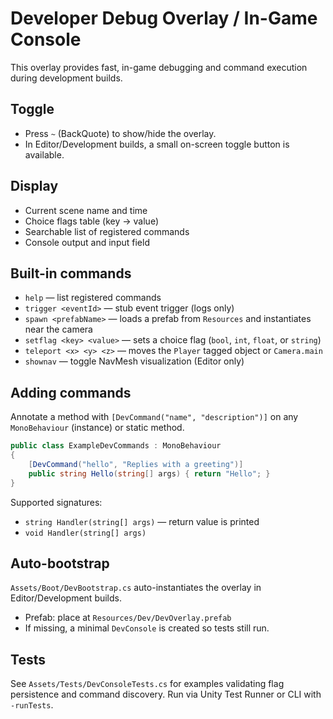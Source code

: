 # Developer Debug Overlay / In-Game Console

This overlay provides fast, in-game debugging and command execution during development builds.

## Toggle
- Press `~` (BackQuote) to show/hide the overlay.
- In Editor/Development builds, a small on-screen toggle button is available.

## Display
- Current scene name and time
- Choice flags table (key → value)
- Searchable list of registered commands
- Console output and input field

## Built-in commands
- `help` — list registered commands
- `trigger <eventId>` — stub event trigger (logs only)
- `spawn <prefabName>` — loads a prefab from `Resources` and instantiates near the camera
- `setflag <key> <value>` — sets a choice flag (`bool`, `int`, `float`, or `string`)
- `teleport <x> <y> <z>` — moves the `Player` tagged object or `Camera.main`
- `shownav` — toggle NavMesh visualization (Editor only)

## Adding commands
Annotate a method with `[DevCommand("name", "description")]` on any `MonoBehaviour` (instance) or static method.

```csharp
public class ExampleDevCommands : MonoBehaviour
{
    [DevCommand("hello", "Replies with a greeting")]
    public string Hello(string[] args) { return "Hello"; }
}
```

Supported signatures:
- `string Handler(string[] args)` — return value is printed
- `void Handler(string[] args)`

## Auto-bootstrap
`Assets/Boot/DevBootstrap.cs` auto-instantiates the overlay in Editor/Development builds.
- Prefab: place at `Resources/Dev/DevOverlay.prefab`
- If missing, a minimal `DevConsole` is created so tests still run.

## Tests
See `Assets/Tests/DevConsoleTests.cs` for examples validating flag persistence and command discovery. Run via Unity Test Runner or CLI with `-runTests`.
